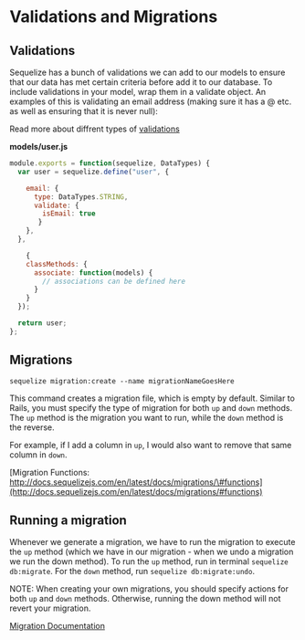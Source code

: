 # Validations and Migrations

## Validations

Sequelize has a bunch of validations we can add to our models to ensure that our data has met certain criteria before add it to our database. To include validations in your model, wrap them in a validate object. An examples of this is validating an email address \(making sure it has a @ etc. as well as ensuring that it is never null\):

Read more about diffrent types of [validations](https://sequelize.org/master/manual/validations-and-constraints.html)

**models/user.js**

```javascript
module.exports = function(sequelize, DataTypes) {
  var user = sequelize.define("user", {

    email: {
      type: DataTypes.STRING,
      validate: {
        isEmail: true
       }
    },
  },

    {
    classMethods: {
      associate: function(models) {
        // associations can be defined here
      }
    }
  });

  return user;
};
```

## Migrations

`sequelize migration:create --name migrationNameGoesHere`

This command creates a migration file, which is empty by default. Similar to Rails, you must specify the type of migration for both `up` and `down` methods. The `up` method is the migration you want to run, while the `down` method is the reverse.

For example, if I add a column in `up`, I would also want to remove that same column in `down`.

[Migration Functions: http://docs.sequelizejs.com/en/latest/docs/migrations/\#functions](http://docs.sequelizejs.com/en/latest/docs/migrations/#functions)

## Running a migration

Whenever we generate a migration, we have to run the migration to execute the `up` method \(which we have in our migration - when we undo a migration we run the down method\). To run the `up` method, run in terminal `sequelize db:migrate`. For the `down` method, run `sequelize db:migrate:undo`.

NOTE: When creating your own migrations, you should specify actions for both `up` and `down` methods. Otherwise, running the down method will not revert your migration.

[Migration Documentation](http://docs.sequelizejs.com/en/latest/docs/migrations/#functions)

